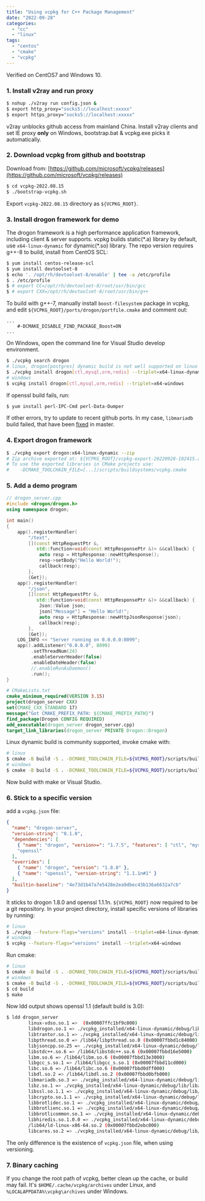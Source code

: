 ```yaml
---
title: "Using vcpkg for C++ Package Management"
date: "2022-09-28"
categories: 
  - "cc"
  - "linux"
tags: 
  - "centos"
  - "cmake"
  - "vcpkg"
---
```


Verified on CentOS7 and Windows 10.

### 1. Install v2ray and run proxy

```bash
$ nohup ./v2ray run config.json &
$ export http_proxy="socks5://localhost:xxxxx"
$ export https_proxy="socks5://localhost:xxxxx"
```

v2ray unblocks github access from mainland China. Install v2ray clients and set IE proxy **only** on Windows, bootstrap.bat & vcpkg.exe picks it automatically.

### 2. Download vcpkg from github and bootstrap

Download from: [https://github.com/microsoft/vcpkg/releases](https://github.com/microsoft/vcpkg/releases)

```bash
$ cd vcpkg-2022.08.15
$ ./bootstrap-vcpkg.sh
```

Export `vcpkg-2022.08.15` directory as `${VCPKG_ROOT}`.

### 3. Install drogon framework for demo

The drogon framework is a high performance application framework, including client & server supports. vcpkg builds static(\*.a) library by default, use `x64-linux-dynamic` for dynamic(\*.so) library. The repo version requires g++-8 to build, install from CentOS SCL:

```bash
$ yum install centos-release-scl
$ yum install devtoolset-8
$ echo '. /opt/rh/devtoolset-8/enable' | tee -a /etc/profile
$ . /etc/profile
$ # export CC=/opt/rh/devtoolset-8/root/usr/bin/gcc
$ # export CXX=/opt/rh/devtoolset-8/root/usr/bin/g++
```

To build with g++-7, manually install `boost-filesystem` package in vcpkg, and edit `${VCPKG_ROOT}/ports/drogon/portfile.cmake` and comment out:

```
...
    #-DCMAKE_DISABLE_FIND_PACKAGE_Boost=ON
...
```

On Windows, open the command line for Visual Studio develop environment.

```bash
$ ./vcpkg search drogon
# linux, drogon[postgres] dynamic build is not well supported on linux
$ ./vcpkg install drogon[ctl,mysql,orm,redis] --triplet=x64-linux-dynamic
# windows
$ vcpkg install drogon[ctl,mysql,orm,redis] --triplet=x64-windows
```

If openssl build fails, run:

```bash
$ yum install perl-IPC-Cmd perl-Data-Dumper
```

If other errors, try to update to recent github ports. In my case, `libmariadb` build failed, that have been [fixed](https://github.com/microsoft/vcpkg/pull/26704) in master.

### 4. Export drogon framework

```bash
$ ./vcpkg export drogon:x64-linux-dynamic --zip
# Zip archive exported at: ${VCPKG_ROOT}/vcpkg-export-20220928-102415.zip
# To use the exported libraries in CMake projects use:
#    -DCMAKE_TOOLCHAIN_FILE=[...]/scripts/buildsystems/vcpkg.cmake
```

### 5. Add a demo program

```cpp
// drogon_server.cpp
#include <drogon/drogon.h>
using namespace drogon;

int main()
{
    app().registerHandler(
        "/text",
        [](const HttpRequestPtr &,
           std::function<void(const HttpResponsePtr &)> &&callback) {
            auto resp = HttpResponse::newHttpResponse();
            resp->setBody("Hello World!");
            callback(resp);
        },
        {Get});
    app().registerHandler(
        "/json",
        [](const HttpRequestPtr &,
           std::function<void(const HttpResponsePtr &)> &&callback) {
            Json::Value json;
            json["Message"] = "Hello World!";
            auto resp = HttpResponse::newHttpJsonResponse(json);
            callback(resp);
        },
        {Get});
    LOG_INFO << "Server running on 0.0.0.0:8099";
    app().addListener("0.0.0.0", 8099)
         .setThreadNum(24)
         .enableServerHeader(false)
         .enableDateHeader(false)
         //.enableRunAsDaemon()
         .run();
}
```

```cmake
# CMakeLists.txt
cmake_minimum_required(VERSION 3.15)
project(drogon_server CXX)
set(CMAKE_CXX_STANDARD 17)
message("Got CMAKE_PREFIX_PATH: ${CMAKE_PREFIX_PATH}")
find_package(Drogon CONFIG REQUIRED)
add_executable(drogon_server drogon_server.cpp)
target_link_libraries(drogon_server PRIVATE Drogon::Drogon)
```

Linux dynamic build is community supported, invoke cmake with:

```bash
# linux
$ cmake -B build -S . -DCMAKE_TOOLCHAIN_FILE=${VCPKG_ROOT}/scripts/buildsystems/vcpkg.cmake -DVCPKG_TARGET_TRIPLET=x64-linux-dynamic
# windows
$ cmake -B build -S . -DCMAKE_TOOLCHAIN_FILE=${VCPKG_ROOT}/scripts/buildsystems/vcpkg.cmake -DVCPKG_TARGET_TRIPLET=x64-windows
```

Now build with make or Visual Studio.

### 6. Stick to a specific version

add a `vcpkg.json` file:

```json
{
  "name": "drogon-server",
  "version-string": "0.1.0",
  "dependencies": [
    { "name": "drogon", "version>=": "1.7.5", "features": [ "ctl", "mysql", "orm", "redis" ] },
    "openssl"
  ],
  "overrides": [
    { "name": "drogon", "version": "1.8.0" },
    { "name": "openssl", "version-string": "1.1.1n#1" }
  ],
  "builtin-baseline": "4e73d1b47a7e5428e2ea9dbec43b136a6632a7cb"
}
```

It sticks to drogon 1.8.0 and openssl 1.1.1n. `${VCPKG_ROOT}` now required to be a git repository. In your project directory, install specific versions of libraries by running:

```bash
# linux
$ ./vcpkg --feature-flags="versions" install --triplet=x64-linux-dynamic
# windows
$ vcpkg --feature-flags="versions" install --triplet=x64-windows
```

Run cmake:

```bash
# linux
$ cmake -B build -S . -DCMAKE_TOOLCHAIN_FILE=${VCPKG_ROOT}/scripts/buildsystems/vcpkg.cmake -DVCPKG_TARGET_TRIPLET=x64-linux-dynamic
# windows
$ cmake -B build -S . -DCMAKE_TOOLCHAIN_FILE=${VCPKG_ROOT}/scripts/buildsystems/vcpkg.cmake -DVCPKG_TARGET_TRIPLET=x64-windows
$ cd build
$ make
```

Now ldd output shows openssl 1.1 (default build is 3.0):

```bash
$ ldd drogon_server
        linux-vdso.so.1 =>  (0x00007ffc1bf9c000)
        libdrogon.so.1 => ./vcpkg_installed/x64-linux-dynamic/debug/lib/libdrogon.so.1 (0x00007fbbd2329000)
        libtrantor.so.1 => ./vcpkg_installed/x64-linux-dynamic/debug/lib/libtrantor.so.1 (0x00007fbbd1ea0000)
        libpthread.so.0 => /lib64/libpthread.so.0 (0x00007fbbd1c84000)
        libjsoncpp.so.25 => ./vcpkg_installed/x64-linux-dynamic/debug/lib/libjsoncpp.so.25 (0x00007fbbd19ed000)
        libstdc++.so.6 => /lib64/libstdc++.so.6 (0x00007fbbd16e5000)
        libm.so.6 => /lib64/libm.so.6 (0x00007fbbd13e3000)
        libgcc_s.so.1 => /lib64/libgcc_s.so.1 (0x00007fbbd11cd000)
        libc.so.6 => /lib64/libc.so.6 (0x00007fbbd0dff000)
        libdl.so.2 => /lib64/libdl.so.2 (0x00007fbbd0bfb000)
        libmariadb.so.3 => ./vcpkg_installed/x64-linux-dynamic/debug/lib/libmariadb.so.3 (0x00007fbbd098d000)
        libz.so.1 => ./vcpkg_installed/x64-linux-dynamic/debug/lib/libz.so.1 (0x00007fbbd0769000)
        libssl.so.1.1 => ./vcpkg_installed/x64-linux-dynamic/debug/lib/libssl.so.1.1 (0x00007fbbd04d1000)
        libcrypto.so.1.1 => ./vcpkg_installed/x64-linux-dynamic/debug/lib/libcrypto.so.1.1 (0x00007fbbcffd7000)
        libbrotlidec.so.1 => ./vcpkg_installed/x64-linux-dynamic/debug/lib/libbrotlidec.so.1 (0x00007fbbcfdb6000)
        libbrotlienc.so.1 => ./vcpkg_installed/x64-linux-dynamic/debug/lib/libbrotlienc.so.1 (0x00007fbbcf85c000)
        libbrotlicommon.so.1 => ./vcpkg_installed/x64-linux-dynamic/debug/lib/libbrotlicommon.so.1 (0x00007fbbcf63a000)
        libhiredis.so.1.0.0 => ./vcpkg_installed/x64-linux-dynamic/debug/lib/libhiredis.so.1.0.0 (0x00007fbbcf424000)
        /lib64/ld-linux-x86-64.so.2 (0x00007fbbd2ebc000)
        libcares.so.2 => ./vcpkg_installed/x64-linux-dynamic/debug/lib/libcares.so.2 (0x00007fbbcf205000)
```

The only difference is the existence of `vcpkg.json` file, when using versioning.

### 7. Binary caching

If you change the root path of vcpkg, better clean up the cache, or build may fail. It's `$HOME/.cache/vcpkg/archives` under Linux, and `%LOCALAPPDATA%\vcpkg\archives` under Windows.
